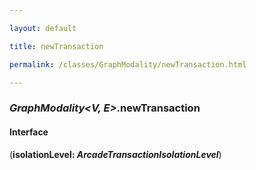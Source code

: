 ```yaml
---

layout: default

title: newTransaction

permalink: /classes/GraphModality/newTransaction.html

---
```


### _GraphModality&lt;V, E&gt;_.newTransaction

#### Interface

(**isolationLevel: *ArcadeTransactionIsolationLevel***)

